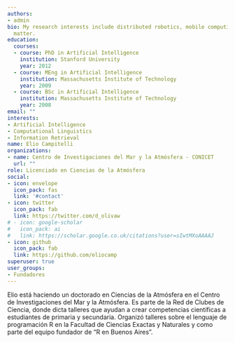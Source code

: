 ```yaml
---
authors:
- admin
bio: My research interests include distributed robotics, mobile computing and programmable
  matter.
education:
  courses:
  - course: PhD in Artificial Intelligence
    institution: Stanford University
    year: 2012
  - course: MEng in Artificial Intelligence
    institution: Massachusetts Institute of Technology
    year: 2009
  - course: BSc in Artificial Intelligence
    institution: Massachusetts Institute of Technology
    year: 2008
email: ""
interests:
- Artificial Intelligence
- Computational Linguistics
- Information Retrieval
name: Elio Campitelli
organizations:
- name: Centro de Investigaciones del Mar y la Atmósfera - CONICET
  url: ""
role: Licenciado en Ciencias de la Atmósfera
social:
- icon: envelope
  icon_pack: fas
  link: '#contact'
- icon: twitter
  icon_pack: fab
  link: https://twitter.com/d_olivaw
# - icon: google-scholar
#   icon_pack: ai
#   link: https://scholar.google.co.uk/citations?user=sIwtMXoAAAAJ
- icon: github
  icon_pack: fab
  link: https://github.com/eliocamp
superuser: true
user_groups:
- Fundadores
---
```


Elio está haciendo un doctorado en Ciencias de la Atmósfera en el Centro de Investigaciones del Mar y la Atmósfera. Es parte de la Red de Clubes de Ciencia, donde dicta talleres que ayudan a crear competencias científicas a estudiantes de primaria y secundaria. Organizó talleres sobre el lenguaje de programación R en la Facultad de Ciencias Exactas y Naturales y como parte del equipo fundador de “R en Buenos Aires”. 